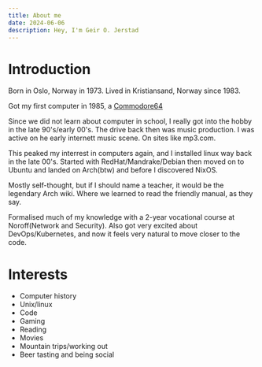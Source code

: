 ```yaml
---
title: About me 
date: 2024-06-06
description: Hey, I'm Geir O. Jerstad
---
```


# Introduction

Born in Oslo, Norway in 1973. Lived in Kristiansand, Norway since 1983. 

Got my first computer in 1985, a [Commodore64](https://en.wikipedia.org/wiki/Commodore_64)


<!--more-->

Since we did not learn about computer in school, I really got into the hobby in the late 90's/early 00's. 
The drive back then was music production.
I was active on he early internett music scene. On sites like mp3.com.

This peaked my interrest in computers again, and I installed linux way back in the late 00's. 
Started with RedHat/Mandrake/Debian then moved on to Ubuntu and landed on Arch(btw) and before I discovered NixOS.

Mostly self-thought, but if I should name a teacher, it would be the legendary Arch wiki. Where we learned to read the friendly manual, as they say.

Formalised much of my knowledge with a 2-year vocational course at Noroff(Network and Security).
Also got very excited about DevOps/Kubernetes, and now it feels very natural to move closer to the code.

# Interests

* Computer history
* Unix/linux 
* Code
* Gaming
* Reading
* Movies
* Mountain trips/working out
* Beer tasting and being social


